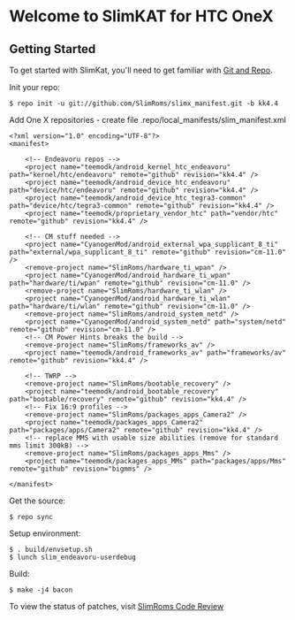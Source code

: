 Welcome to SlimKAT for HTC OneX
===============================


Getting Started
---------------

To get started with SlimKat, you'll need to get familiar with
[Git and Repo](http://source.android.com/download/using-repo).

Init your repo:

    $ repo init -u git://github.com/SlimRoms/slimx_manifest.git -b kk4.4

Add One X repositories - create file .repo/local_manifests/slim_manifest.xml

    <?xml version="1.0" encoding="UTF-8"?>
    <manifest>

        <!-- Endeavoru repos -->
        <project name="teemodk/android_kernel_htc_endeavoru" path="kernel/htc/endeavoru" remote="github" revision="kk4.4" />
        <project name="teemodk/android_device_htc_endeavoru" path="device/htc/endeavoru" remote="github" revision="kk4.4" />
        <project name="teemodk/android_device_htc_tegra3-common" path="device/htc/tegra3-common" remote="github" revision="kk4.4" />
        <project name="teemodk/proprietary_vendor_htc" path="vendor/htc" remote="github" revision="kk4.4" />

        <!-- CM stuff needed -->
        <project name="CyanogenMod/android_external_wpa_supplicant_8_ti" path="external/wpa_supplicant_8_ti" remote="github" revision="cm-11.0" />
        <remove-project name="SlimRoms/hardware_ti_wpan" />
        <project name="CyanogenMod/android_hardware_ti_wpan" path="hardware/ti/wpan" remote="github" revision="cm-11.0" />
        <remove-project name="SlimRoms/hardware_ti_wlan" />
        <project name="CyanogenMod/android_hardware_ti_wlan" path="hardware/ti/wlan" remote="github" revision="cm-11.0" />
        <remove-project name="SlimRoms/android_system_netd" />
        <project name="CyanogenMod/android_system_netd" path="system/netd" remote="github" revision="cm-11.0" />
        <!-- CM Power Hints breaks the build -->
        <remove-project name="SlimRoms/frameworks_av" />
        <project name="teemodk/android_frameworks_av" path="frameworks/av" remote="github" revision="kk4.4" />

        <!-- TWRP -->
        <remove-project name="SlimRoms/bootable_recovery" />
        <project name="teemodk/android_bootable_recovery" path="bootable/recovery" remote="github" revision="kk4.4" />
        <!-- Fix 16:9 profiles -->
        <remove-project name="SlimRoms/packages_apps_Camera2" />
        <project name="teemodk/packages_apps_Camera2" path="packages/apps/Camera2" remote="github" revision="kk4.4" />
        <!-- replace MMS with usable size abilities (remove for standard mms limit 300kB) -->
        <remove-project name="SlimRoms/packages_apps_Mms" />
        <project name="teemodk/packages_apps_MMs" path="packages/apps/Mms" remote="github" revision="bigmms" />

    </manifest>


Get the source:

    $ repo sync

Setup environment:

    $ . build/envsetup.sh
    $ lunch slim_endeavoru-userdebug

Build:

    $ make -j4 bacon




To view the status of patches, visit [SlimRoms Code Review](http://gerrit.slimroms.net)
